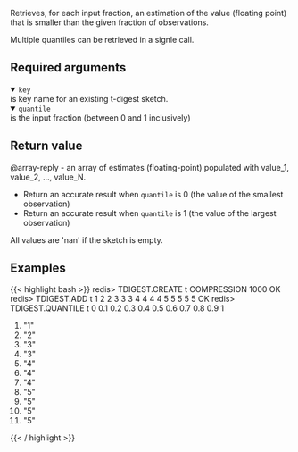 Retrieves, for each input fraction, an estimation of the value (floating point) that is smaller than the given fraction of observations.

Multiple quantiles can be retrieved in a signle call.

## Required arguments

<details open><summary><code>key</code></summary> 
is key name for an existing t-digest sketch.
</details>

<details open><summary><code>quantile</code></summary> 
is the input fraction (between 0 and 1 inclusively)
</details>

## Return value

@array-reply - an array of estimates (floating-point) populated with value_1, value_2, ..., value_N.

- Return an accurate result when `quantile` is 0 (the value of the smallest observation)
- Return an accurate result when `quantile` is 1 (the value of the largest observation)

All values are 'nan' if the sketch is empty.

## Examples

{{< highlight bash >}}
redis> TDIGEST.CREATE t COMPRESSION 1000
OK
redis> TDIGEST.ADD t 1 2 2 3 3 3 4 4 4 4 5 5 5 5 5
OK
redis> TDIGEST.QUANTILE t 0 0.1 0.2 0.3 0.4 0.5 0.6 0.7 0.8 0.9 1
 1) "1"
 2) "2"
 3) "3"
 4) "3"
 5) "4"
 6) "4"
 7) "4"
 8) "5"
 9) "5"
10) "5"
11) "5"

{{< / highlight >}}
